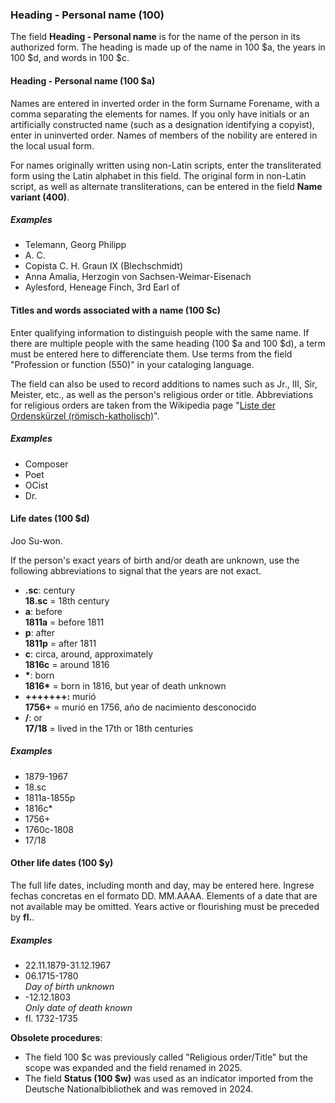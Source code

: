 ### Heading - Personal name (100)

The field **Heading - Personal name** is for the name of the person in its authorized form. The heading is made up of the name in 100 $a, the years in 100 $d, and words in 100 $c.

#### Heading - Personal name (100 $a)

Names are entered in inverted order in the form Surname Forename, with a comma separating the elements for names. If you only have initials or an artificially constructed name (such as a designation identifying a copyist), enter in uninverted order. Names of members of the nobility are entered in the local usual form.

For names originally written using non-Latin scripts, enter the transliterated form using the Latin alphabet in this field. The original form in non-Latin script, as well as alternate transliterations, can be entered in the field **Name variant (400)**.

##### Examples

- Telemann, Georg Philipp
- A. C.
- Copista C. H. Graun IX (Blechschmidt)
- Anna Amalia, Herzogin von Sachsen-Weimar-Eisenach
- Aylesford, Heneage Finch, 3rd Earl of

#### Titles and words associated with a name (100 $c)

Enter qualifying information to distinguish people with the same name. If there are multiple people with the same heading (100 $a and 100 $d), a term must be entered here to differenciate them. Use terms from the field "Profession or function (550)" in your cataloging language.

The field can also be used to record additions to names such as Jr., III, Sir, Meister, etc., as well as the person's religious order or title. Abbreviations for religious orders are taken from the Wikipedia page "[Liste der Ordenskürzel (römisch-katholisch)](https://de.wikipedia.org/wiki/Liste_der_Ordensk%C3%BCrzel_(r%C3%B6misch-katholisch))".

##### Examples

- Composer
- Poet
- OCist
- Dr.

#### Life dates (100 $d)

Joo Su-won.

If the person's exact years of birth and/or death are unknown, use the following abbreviations to signal that the years are not exact.

- **.sc**: century  
  **18.sc** = 18th century
- **a**: before  
  **1811a** = before 1811
- **p**: after  
  **1811p** = after 1811
- **c**: circa, around, approximately  
  **1816c** = around 1816
- **\***: born  
  **1816\*** = born in 1816, but year of death unknown
- **+****+****+****+****+****+****+:** murió  
  **1756+** = murió en 1756, año de nacimiento desconocido
- **/**: or  
  **17/18** = lived in the 17th or 18th centuries


##### Examples

- 1879-1967
- 18.sc
- 1811a-1855p
- 1816c\*
- 1756+
- 1760c-1808
- 17/18

#### Other life dates (100 $y)

The full life dates, including month and day, may be entered here. Ingrese fechas concretas en el formato DD. MM.AAAA. Elements of a date that are not available may be omitted. Years active or flourishing must be preceded by **fl.**.

##### Examples

- 22.11.1879-31.12.1967
- 06.1715-1780  
  _Day of birth unknown_
- -12.12.1803  
  _Only date of death known_
- fl. 1732-1735

**Obsolete procedures**:
- The field 100 $c was previously called "Religious order/Title" but the scope was expanded and the field renamed in 2025.
- The field **Status (100 $w)** was used as an indicator imported from the Deutsche Nationalbibliothek and was removed in 2024.
